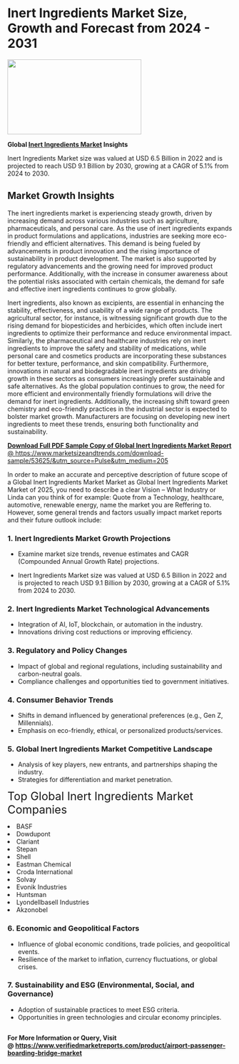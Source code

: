 <H1>Inert Ingredients Market Size, Growth and Forecast from 2024 - 2031</H1><img class="aligncenter size-medium wp-image-584254" src="https://thirdeyenews.in/wp-content/uploads/2024/09/Global-Market-Research-300x168.jpeg" alt="" width="300" height="168" /><p><strong>Global&nbsp;<a href="https://www.marketsizeandtrends.com/download-sample/53625/&amp;utm_source=Pulse&amp;utm_medium=205">Inert Ingredients Market</a> Insights</strong></p><p>Inert Ingredients Market size was valued at USD 6.5 Billion in 2022 and is projected to reach USD 9.1 Billion by 2030, growing at a CAGR of 5.1% from 2024 to 2030.</p><p><h2>Market Growth Insights</h2> <p>The inert ingredients market is experiencing steady growth, driven by increasing demand across various industries such as agriculture, pharmaceuticals, and personal care. As the use of inert ingredients expands in product formulations and applications, industries are seeking more eco-friendly and efficient alternatives. This demand is being fueled by advancements in product innovation and the rising importance of sustainability in product development. The market is also supported by regulatory advancements and the growing need for improved product performance. Additionally, with the increase in consumer awareness about the potential risks associated with certain chemicals, the demand for safe and effective inert ingredients continues to grow globally.</p> <p><a href="#"></a></p> <p>Inert ingredients, also known as excipients, are essential in enhancing the stability, effectiveness, and usability of a wide range of products. The agricultural sector, for instance, is witnessing significant growth due to the rising demand for biopesticides and herbicides, which often include inert ingredients to optimize their performance and reduce environmental impact. Similarly, the pharmaceutical and healthcare industries rely on inert ingredients to improve the safety and stability of medications, while personal care and cosmetics products are incorporating these substances for better texture, performance, and skin compatibility. Furthermore, innovations in natural and biodegradable inert ingredients are driving growth in these sectors as consumers increasingly prefer sustainable and safe alternatives. As the global population continues to grow, the need for more efficient and environmentally friendly formulations will drive the demand for inert ingredients. Additionally, the increasing shift toward green chemistry and eco-friendly practices in the industrial sector is expected to bolster market growth. Manufacturers are focusing on developing new inert ingredients to meet these trends, ensuring both functionality and sustainability. <p><a href="#"></p><p><span class=""><strong>Download Full PDF Sample Copy of Global Inert Ingredients Market Report</strong> @ <a href="https://www.marketsizeandtrends.com/download-sample/53625/&amp;utm_source=Pulse&amp;utm_medium=205" target="_blank">https://www.marketsizeandtrends.com/download-sample/53625/&amp;utm_source=Pulse&amp;utm_medium=205</a></span></p><p>In order to make an accurate and perceptive description of future scope of a Global&nbsp;Inert Ingredients Market Market as Global&nbsp;Inert Ingredients Market Market of 2025, you need to describe a clear Vision &ndash; What Industry or Linda can you think of for example: Quote from a Technology, healthcare, automotive, renewable energy, name the market you are Reffering to. However, some general trends and factors usually impact market reports and their future outlook include:</p><h3>1.&nbsp;<strong>Inert Ingredients Market Growth Projections</strong></h3><ul><li>Examine market size trends, revenue estimates and CAGR (Compounded Annual Growth Rate) projections.</li><li><p>Inert Ingredients Market size was valued at USD 6.5 Billion in 2022 and is projected to reach USD 9.1 Billion by 2030, growing at a CAGR of 5.1% from 2024 to 2030.</p></li></ul><h3>2.&nbsp;<strong>Inert Ingredients Market Technological Advancements</strong></h3><ul><li>Integration of AI, IoT, blockchain, or automation in the industry.</li><li>Innovations driving cost reductions or improving efficiency.</li></ul><h3>3.&nbsp;<strong>Regulatory and Policy Changes</strong></h3><ul><li>Impact of global and regional regulations, including sustainability and carbon-neutral goals.</li><li>Compliance challenges and opportunities tied to government initiatives.</li></ul><h3>4.&nbsp;<strong>Consumer Behavior Trends</strong></h3><ul><li>Shifts in demand influenced by generational preferences (e.g., Gen Z, Millennials).</li><li>Emphasis on eco-friendly, ethical, or personalized products/services.</li></ul><h3>5.&nbsp;<strong>Global Inert Ingredients Market Competitive Landscape</strong></h3><ul><li>Analysis of key players, new entrants, and partnerships shaping the industry.</li><li>Strategies for differentiation and market penetration.</li></ul><p data-pm-slice="1 1 []"><span style="color: inherit; font-family: inherit; font-size: 25px;">Top Global Inert Ingredients Market Companies</span></p><div class="" data-test-id=""><p><li>BASF</li><li> Dowdupont</li><li> Clariant</li><li> Stepan</li><li> Shell</li><li> Eastman Chemical</li><li> Croda International</li><li> Solvay</li><li> Evonik Industries</li><li> Huntsman</li><li> Lyondellbasell Industries</li><li> Akzonobel</li></p></div><h3>6.&nbsp;<strong>Economic and Geopolitical Factors</strong></h3><ul><li>Influence of global economic conditions, trade policies, and geopolitical events.</li><li>Resilience of the market to inflation, currency fluctuations, or global crises.</li></ul><h3>7.&nbsp;<strong>Sustainability and ESG (Environmental, Social, and Governance)</strong></h3><ul><li>Adoption of sustainable practices to meet ESG criteria.</li><li>Opportunities in green technologies and circular economy principles.</li></ul><h2><strong style="font-size: 14px;">For More Information or Query, Visit @&nbsp;</strong><a style="background-color: #ffffff; font-size: 14px;" href="https://www.marketsizeandtrends.com/report/inert-ingredients-market/" target="_blank">https://www.verifiedmarketreports.com/product/airport-passenger-boarding-bridge-market</a></h2>
